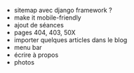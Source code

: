 * sitemap avec django framework ?
* make it mobile-friendly
* ajout de séances
* pages 404, 403, 50X
* importer quelques articles dans le blog
* menu bar
* écrire à propos
* photos
